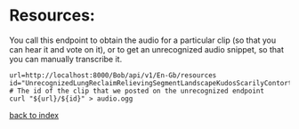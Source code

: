 # Resources:

You call this endpoint to obtain the audio for a particular clip (so 
that you can hear it and vote on it), or to get an unrecognized audio 
snippet, so that you can manually transcribe it.


    url=http://localhost:8000/Bob/api/v1/En-Gb/resources
    id="UnrecognizedLungReclaimRelievingSegmentLandscapeKudosScarilyContortProvidingDisliking"
    # The id of the clip that we posted on the unrecognized endpoint
    curl "${url}/${id}" > audio.ogg

[back to index](/docs)
